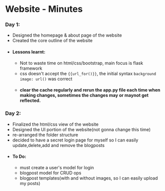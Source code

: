 # Website - Minutes

### Day 1:
  - Designed the homepage & about page of the website
  - Created the core outline of the website
  - #### Lessons learnt:
    - Not to waste time on html/css/bootstrap, main focus is flask framework
    - css doesn't accept the `{{url_for()}}`, the initial syntax `background image: url()` was correct
    - #### clear the cache regularly and rerun the app.py file each time when making changes, sometimes the changes may or maynot get reflected.

### Day 2:
  - Finalized the html/css view of the website
  - Designed the UI portion of the website(not gonna change this time)
  - re-arranged the folder structure 
  - decided to have a secret login page for myself so I can easily update,delete,add and remove the blogposts
  - #### To Do:
    - must create a user's model for login 
    - blogpost model for CRUD ops 
    - blogpost templates(with and without images, so I can easily upload my posts)
      
